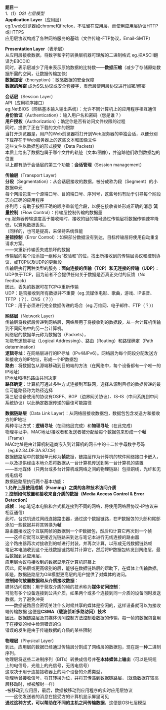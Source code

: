 **题目一**  
1.（1）*OSI 七层模型*  
**Appilcation Layer**（应用层）  
eg.1.web浏览器如chrome和firefox，不驻留在应用层，而使用应用层协议HTTP或HTTPS  
应用层协议构成了各种网络服务的基础（文件传输-FTP协议，Email-SMTP）  

**Presentation Layer**（表示层）  
从应用层接收数据，将数字和字符转换层机器可理解的二进制格式 eg.把ASCII翻译为EBCDIC  
同时，表示层减少了用来表示原始数据的比特数——**数据压缩**（减少了存储原始数据所需的空间，让数据传输加快）  
**数据加密**（Encryption）：敏感数据的安全保障  
**数据的解密** 成为SSL协议或安全套接字，表示层使用层协议进行加密/解密  

**会话层**（Session Layer）  
API（应用程序接口）  
eg.NetBIOS（网络基本输入输出系统）：允许不同计算机上的应用程序相互通信  
**身份验证**（Authentication）：输入用户名和密码（您是谁？）  
**用户授权**（Authorization）；确定你是否有访问文件权限的过程  
同时，提供了正在下载的文件的跟踪  
当打开浏览器是，用户的Web浏览器将打开到Web服务器的单独会话，以便分别下载存在于Web服务器上的这些文本和图像文件  
这些文件以数据包的形式接受（Data Packets）  
本质上给出了数据包属于哪个文件的轨迹（文本/图像），并追踪他们收到数据包的位置  
以上都有助于会话层的第三个功能：**会话管理**（Session management）  

**传输层**（Transport Layer）  
**分段**（Segmentation）：从会话层接收的数据，被分成称为段（Segment）的小数据单元  
每个网段包含一个源端口号、目的端口号、序列号，这些号码有助于引导每个网段志向正确的应用程序  
序列号：有助于按照正确的顺序重新组合段，以便在接收者处形成正确的消息
**流量控制**（Flow Control）：传输层控制传输的数据量  
eg.服务器传输速度高于接收端时，接收的目的端可通过传输层将数据传输速率降低，以避免数据丢失。  
（同样的，也可是提高，来保持系统性能  
**差错控制**（Error Control）：如果部分数据没有到达，目标传输层将使用自动重复请求方案。  
——来重新传输丢失或损坏的数据  
传输层向每个段添加一组称为“校验和”的位，找出所接收到的传输层协议和控制协议，或TCP以及UDP的更新段  
传输层执行两种类型的服务：**面向连接的传输（TCP）和无连接的传输（UDP）**：  
UDP快于TCP，因为前者不会提供任何关于数据是否真正交付的反馈（No feedback）  
因此，丢失的数据可在TCP中重新传输  
UDP：是否接收到所有数据并不重要（eg.流媒体电影、歌曲，游戏、IP语音、TFTP（？）、DNS（？））  
TCP：用于必须进行完全数据传递的场合（eg.万维网、电子邮件、FTP（？））  

**网络层**（Network Layer）  
传输层将数据段传递到网络层，网络层用于将接收到的数据段，从一台计算机传输到不同网络中的另一台计算机。  
网络层的数据单元称为数据包（Packets），  
功能有逻辑寻址（Logical Addressing）、路由（Routing）和路径确定（Path determination）  
**逻辑寻址**：在网络层进行的IP寻址（IPv4&IPv6）。网络层为每个网段分配发送方和接收方的IP地址，形成一个IP数据包  
**路由**：将数据包从源端移动到目的端的方法（在网络中，每个设备都有一个唯一的IP地址）  
IP地址和掩码路由共同决定  
**路径确定**：计算机可通过多种方式连接到互联网，选择从源到目标的数据传递的最佳可能路径称为路径选择  
第三层设备使用的协议有OSPF、BGP（边界网关协议）、IS-IS（中间系统到中间系统协议）以此确定数据传递的最佳可能路径

**数据链路层**（Data Link Layer）：从网络层接收数据包，数据包包含发送方和接收方的IP地址  
两种寻址方式：**逻辑寻址**（在网络层完成）和**物理寻址**（在此完成）  
物理寻址中，MAC地址/接收者和发送者被分配给每个数据包来形成一个**帧**（Frame）  
MAC地址是由计算机制造商嵌入到计算机的网卡中的十二位字母数字号码（eg.62.34.DF.3A.87.C9）  
数据链路层中的数据单元称为**帧**数据，链路层作为计算机的软件网络接口卡嵌入，  
—以及提供经由本地介质将数据从一台计算机传送到另一台计算机的装置  
——本地媒体（只两台或多台计算机或网络之间的物理链路）包括铜线，光纤和无线电信号  
数据链路层执行两个基本功能：  
1.**允许上层使用成帧（Framing）之类的各种技术访问介质**  
2.**控制如何放置和接收来自介质的数据（Media Access Control & Error Detection）**  
**成帧**：（eg.笔记本电脑和台式机连接到不同的网络，将使用网络层协议-IP协议来相互通信）  
此时，台式机通过网线连接路由器，通过这个数据链路，在IP数据包的头部和尾部添加一些数据并将其转换为**帧**  
路由器接收这个互联网帧的数据到一个IP数据包，然后和计算它再次到一个帧  
——这样它就可以更接近光链路来到达与笔记本进行无线连接的路由器  
这个路由器再次对接收到的帧进行封装，并再次计算，以形成无线数据链路帧  
笔记本电脑收到这个无线数据链路帧并计算它，然后将IP数据包转发到网络层，最后数据到达应用层，  
应用层协议将接收到的数据显示在计算机屏幕上  
因此，网络层或更高级别的层，能够在数据链路层的帮助下，在媒体上传输数据。  
即是，数据链路层为OSI模型更高层的用户提供了对媒体的访问。  
**控制如何放置数据和从介质接收数据**：  
媒体访问控制：用于获取介质的帧的技术称为**媒体访问控制**：  
可能有多个设备连接到公共介质，如果两个或多个连接到同一介质的设备同时发送数据，为了避免冲突  
——数据链路层会密切关注什么时候共享的媒体是空闲的，这样设备就可以为接收端传输数据
这便是**CSMA（载波侦听多路访问）技术**  
因此，数据链路层及其媒体访问控制方法控制着数据的传输，每一帧的数据包含用于在接受的帧中检测错误的位  
错误的发生是由于传输数据的介质的某些限制  

**物理层**（Physical Layer）  
到此，应用层的数据已经通过传输层分割成了网络层的数据包，现在是一种二进制序列。  
物理层将这些二进制序列（BITs）转换成信号并**在本体媒体上输出**（可以是铜缆上的电信号，光缆上的光信号，无线电信号）  
这取决于用于连接接收器上的两个设备的介质类型，  
物理地曾接收信号，将其转换为位，并将其传递到数据链路层，（就像数据在较高层移动时，帧被解封一样）  
-被移动到应用层，最后，数据被移动到应用程序的实时应用层协议  
——这使发送者的消息在接受方的计算机显示屏里可见  
**通过这种方式，可以帮助在不同的主机之间传输数据**，这便是OSI七层模型





